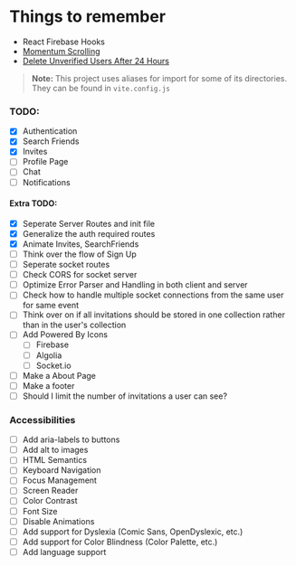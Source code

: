 # Things to remember

-   React Firebase Hooks
-   [Momentum Scrolling](https://medium.com/@d_vsh/craft-a-smooth-momentum-scrolling-experience-with-react-and-framer-motion-72533d3cfc92)
-   [Delete Unverified Users After 24 Hours](https://stackoverflow.com/questions/67148672/how-to-delete-unverified-e-mail-addresses-in-firebase-authentication-flutter)

> **Note:** This project uses aliases for import for some of its directories. They can be found in `vite.config.js`

### TODO:

-   [x] Authentication
-   [x] Search Friends
-   [x] Invites
-   [ ] Profile Page
-   [ ] Chat
-   [ ] Notifications

#### Extra TODO:

-   [x] Seperate Server Routes and init file
-   [x] Generalize the auth required routes
-   [x] Animate Invites, SearchFriends
-   [ ] Think over the flow of Sign Up
-   [ ] Seperate socket routes
-   [ ] Check CORS for socket server
-   [ ] Optimize Error Parser and Handling in both client and server
-   [ ] Check how to handle multiple socket connections from the same user for same event
-   [ ] Think over on if all invitations should be stored in one collection rather than in the user's collection
-   [ ] Add Powered By Icons
    -   [ ] Firebase
    -   [ ] Algolia
    -   [ ] Socket.io
-   [ ] Make a About Page
-   [ ] Make a footer
-   [ ] Should I limit the number of invitations a user can see?

### Accessibilities

-   [ ] Add aria-labels to buttons
-   [ ] Add alt to images
-   [ ] HTML Semantics
-   [ ] Keyboard Navigation
-   [ ] Focus Management
-   [ ] Screen Reader
-   [ ] Color Contrast
-   [ ] Font Size
-   [ ] Disable Animations
-   [ ] Add support for Dyslexia (Comic Sans, OpenDyslexic, etc.)
-   [ ] Add support for Color Blindness (Color Palette, etc.)
-   [ ] Add language support
